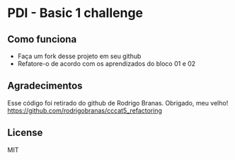 # PDI - Basic 1 challenge

## Como funciona

- Faça um fork desse projeto em seu github 
- Refatore-o de acordo com os aprendizados do bloco 01 e 02

## Agradecimentos

Esse código foi retirado do github de Rodrigo Branas. Obrigado, meu velho!
https://github.com/rodrigobranas/cccat5_refactoring

## License

MIT
